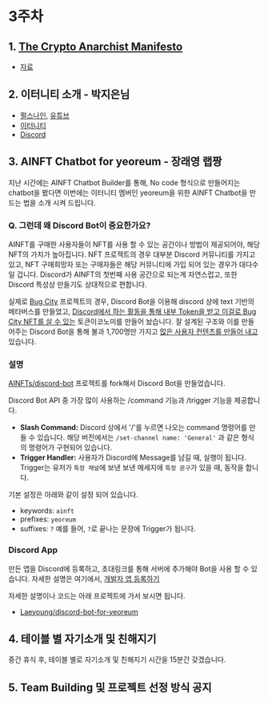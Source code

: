 # 3주차

## 1. [The Crypto Anarchist Manifesto](https://groups.csail.mit.edu/mac/classes/6.805/articles/crypto/cypherpunks/may-crypto-manifesto.html)

- [자료]()

## 2. 이터니티 소개 - 박지은님

- [펄스나인](https://www.pulse9.net), [유튜브](https://www.youtube.com/c/PULSE9_Inc)
- [이터니티](https://planet-aiia.com/)
- [Discord](https://discord.com/invite/9hrrUMfzpN)

## 3. AINFT Chatbot for yeoreum - 장래영 랩짱

지난 시간에는 AINFT Chatbot Builder를 통해, No code 형식으로 만들어지는 chatbot을 봤다면 이번에는 이터니티 멤버인 yeoreum을 위한 AINFT Chatbot을 만드는 법을 소개 시켜 드립니다.


### Q. 그런데 왜 Discord Bot이 중요한가요?

AINFT를 구매한 사용자들이 NFT를 사용 할 수 있는 공간이나 방법이 제공되어야, 해당 NFT의 가치가 높아집니다. NFT 프로젝트의 경우 대부분 Discord 커뮤니티를 가지고 있고, NFT 구매희망자 또는 구매자들은 해당 커뮤니티에 가입 되어 있는 경우가 대다수 일 겁니다. Discord가 AINFT의 첫번째 사용 공간으로 되는게 자연스럽고, 또한 Discord 특성상 만들기도 상대적으로 편합니다.

실제로 [Bug City](https://discord.gg/mcEczay4VQ) 프로젝트의 경우, Discord Bot을 이용해 discord 상에 text 기반의 메타버스를 만들었고, [Discord에서 하는 활동을 통해 내부 Token을 받고 이걸로 Bug City NFT를 살 수 있는](https://absorbed-boat-ff3.notion.site/2c7cbc1e7dbf46cabe388ec6cc341594) 토큰이코노미를 만들어 놨습니다. 잘 설계된 구조와 이를 만들어주는 Discord Bot을 통해 불과 1,700명만 가지고 [많은 사용자 컨텐츠를 만들어 내고](https://twitter.com/hashtag/bugcity?src=hashtag_click&f=live) 있습니다.

### 설명

[AINFTs/discord-bot](https://github.com/AINFTs/discord-bot) 프로젝트를 fork해서 Discord Bot을 만들었습니다.

Discord Bot API 중 가장 많이 사용하는 /command 기능과 /trigger 기능을 제공합니다.

- **Slash Command:** Discord 상에서 '/'를 누르면 나오는 command 명령어를 만들 수 있습니다. 해당 버전에서는 `/set-channel name: 'General'` 과 같은 형식의 명령어가 구현되어 있습니다.
- **Trigger Handler:** 사용자가 Discord에 Message를 남길 때, 실행이 됩니다. Trigger는 유저가 `특정 채널`에 보낸 보낸 메세지에 `특정 문구`가 있을 때, 동작을 합니다.

기본 설정은 아래와 같이 설정 되어 있습니다.
- keywords: `ainft`
- prefixes: `yeoreum`
- suffixes: `?`
예를 들어, `?`로 끝나는 문장에 Trigger가 됩니다.

### Discord App

만든 앱을 Discord에 등록하고, 초대링크를 통해 서버에 추가해야 Bot을 사용 할 수 있습니다. 자세한 설명은 여기에서, [개발자 앱 등록하기](https://blog.naver.com/wpdus2694/221192640522)

자세한 설명이나 코드는 아래 프로젝트에 가서 보시면 됩니다.
- [Laeyoung/discord-bot-for-yeoreum](https://github.com/Laeyoung/discord-bot-for-yeoreum)

## 4. 테이블 별 자기소개 및 친해지기

중간 휴식 후, 테이블 별로 자기소개 및 친해지기 시간을 15분간 갖겠습니다.

## 5. Team Building 및 프로젝트 선정 방식 공지

